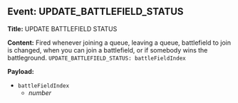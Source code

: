 ## Event: UPDATE_BATTLEFIELD_STATUS

**Title:** UPDATE BATTLEFIELD STATUS

**Content:**
Fired whenever joining a queue, leaving a queue, battlefield to join is changed, when you can join a battlefield, or if somebody wins the battleground.
`UPDATE_BATTLEFIELD_STATUS: battleFieldIndex`

**Payload:**
- `battleFieldIndex`
  - *number*